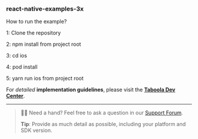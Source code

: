 ### react-native-examples-3x

How to run the example?

1: Clone the repository

2: npm install from project root

3: cd ios

4: pod install

5: yarn run ios from project root

For _detailed_ **implementation guidelines**, please visit the **[Taboola Dev Center](https://developers.taboola.com/taboolasdk/v3/docs/sdk-3x-react-native-plugin)**.

----

> 💁🏻 Need a hand?
> Feel free to ask a question in our [Support Forum](https://sdk.taboola.com/taboolasdk/discuss).
> 
> **Tip**: Provide as much detail as possible, including your platform and SDK version.
